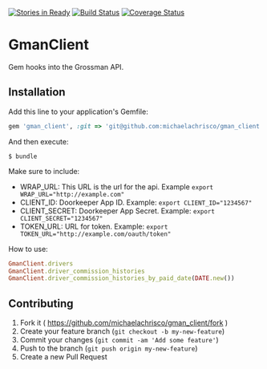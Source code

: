 [![Stories in Ready](https://badge.waffle.io/westernmilling/gman_client.png?label=ready&title=Ready)](https://waffle.io/westernmilling/gman_client)
[![Build Status](https://travis-ci.org/westernmilling/gman_client.svg?branch=master)](https://travis-ci.org/westernmilling/gman_client) [![Coverage Status](https://coveralls.io/repos/westernmilling/gman_client/badge.svg)](https://coveralls.io/r/westernmilling/gman_client)
# GmanClient

Gem hooks into the Grossman API.

## Installation

Add this line to your application's Gemfile:

```ruby
gem 'gman_client', :git => 'git@github.com:michaelachrisco/gman_client.git'
```

And then execute:

    $ bundle

Make sure to include:
* WRAP_URL: This URL is the url for the api. Example ```export WRAP_URL="http://example.com"```
* CLIENT_ID: Doorkeeper App ID. Example: ```export CLIENT_ID="1234567"```
* CLIENT_SECRET: Doorkeeper App Secret. Example: ```export CLIENT_SECRET="1234567"```
* TOKEN_URL: URL for token. Example:  ```export TOKEN_URL="http://example.com/oauth/token"```


How to use:
```Ruby
GmanClient.drivers
GmanClient.driver_commission_histories
GmanClient.driver_commission_histories_by_paid_date(DATE.new())
```

## Contributing

1. Fork it ( https://github.com/michaelachrisco/gman_client/fork )
2. Create your feature branch (`git checkout -b my-new-feature`)
3. Commit your changes (`git commit -am 'Add some feature'`)
4. Push to the branch (`git push origin my-new-feature`)
5. Create a new Pull Request
